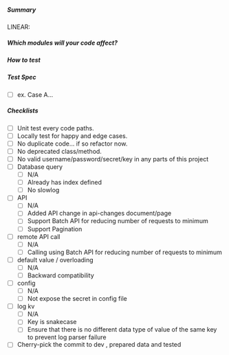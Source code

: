 ##### Summary

<!--- Explain the objectives of this pull request. Don't forget to add Linear task number. -->
LINEAR:

##### Which modules will your code affect?

<!--- Which features will affected by this pull request? -->

##### How to test

<!--- Explain the testing procedure to the tester. Fill in as much as you can. -->

##### Test Spec

<!--- Fill in complete test cases. You might need to consult QA for additional test cases.
      Each case should always has a backup unit test.
      Unit tests should be readable along with the cases.-->

- [ ] ex. Case A...

##### Checklists

<!--- Use following checklist to check your code and check them before having other review -->

- [ ] Unit test every code paths.
- [ ] Locally test for happy and edge cases.
- [ ] No duplicate code... if so refactor now.
- [ ] No deprecated class/method.
- [ ] No valid username/password/secret/key in any parts of this project
- [ ] Database query
    - [ ] N/A
    - [ ] Already has index defined
    - [ ] No slowlog
- [ ] API
    - [ ] N/A
    - [ ] Added API change in api-changes document/page
    - [ ] Support Batch API for reducing number of requests to minimum
    - [ ] Support Pagination
- [ ] remote API call
    - [ ] N/A
    - [ ] Calling using Batch API for reducing number of requests to minimum
- [ ] default value / overloading
    - [ ] N/A
    - [ ] Backward compatibility
- [ ] config
    - [ ] N/A
    - [ ] Not expose the secret in config file
- [ ] log kv
    - [ ] N/A
    - [ ] Key is snakecase
    - [ ] Ensure that there is no different data type of value of the same key to prevent log parser failure
- [ ] Cherry-pick the commit to dev , prepared data and tested